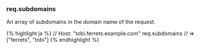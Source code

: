 <h3 id='req.subdomains'>req.subdomains</h3>

An array of subdomains in the domain name of the request.

{% highlight js %}
// Host: "tobi.ferrets.example.com"
req.subdomains
// => ["ferrets", "tobi"]
{% endhighlight %}
